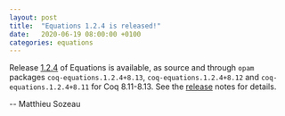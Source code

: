 ```yaml
---
layout: post
title:  "Equations 1.2.4 is released!"
date:   2020-06-19 08:00:00 +0100
categories: equations
---
```


Release [1.2.4][release] of Equations is available, as source and
through `opam` packages `coq-equations.1.2.4+8.13`, `coq-equations.1.2.4+8.12` 
and `coq-equations.1.2.4+8.11` for Coq 8.11-8.13.
See the [release][release] notes for details.

[release]: https://github.com/mattam82/Coq-Equations/releases/tag/v1.2.4-8.13

-- Matthieu Sozeau
